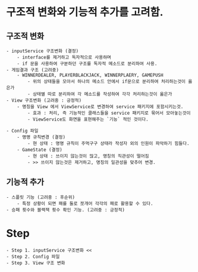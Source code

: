# 구조적 변화와 기능적 추가를 고려함.

## 구조적 변화
	- inputService 구조변화 (결정)
		- interface를 제거하고 독자적으로 사용하며 
		- if 문을 사용하여 구분하던 구조를 독자적 메소드로 분리하여 사용.
	- 게임결과 구조 (고려중)
		- WINNERDEALER, PLAYERBLACKJACK, WINNERPLAERY, GAMEPUSH
			- 위의 상태들을 모아서 하나의 메소드 안에서 if문으로 분리하여 처리하는것이 옳은가
			- 상태별 따로 분리하여 각 메소드를 작성하여 각각 처리하는것이 옳은가
	- View 구조변화 (고려중 : 긍정적)
		- 명칭을 View 에서 ViewService로 변경하여 service 패키지에 포함시키는것.
			- 효과 : 처리, 즉 기능적인 클래스들을 service 패키지로 묶어서 모아놓는것이 
			- ViewService도 화면을 표현해주는 `기능` 적인 것이다.
	
	- Config 파일
		- 명명 규칙변경 (결정)
			- 현 상태 : 명명 규칙이 주먹구구 상태라 작성자 외의 인원이 파악하기 힘들다.
		- GameState (결정)
			- 현 상태 : 쓰이지 않는것이 많고, 명칭의 직관성이 떨어짐
			- >> 쓰이지 않는것은 제거하고, 명칭의 일관성을 맞추어 변경.
## 기능적 추가
	- 스플릿 기능 (고려중 : 후순위)
		- 특정 상황이 되면 패를 둘로 쪼개어 각각의 패로 활용할 수 있다.
	- 승패 횟수와 블랙잭 횟수 확인 기능. (고려중 : 긍정적)

# Step
	- Step 1. inputService 구조변화	<< 
    - Step 2. Config 파일 
    - Step 3. View 구조 변화
